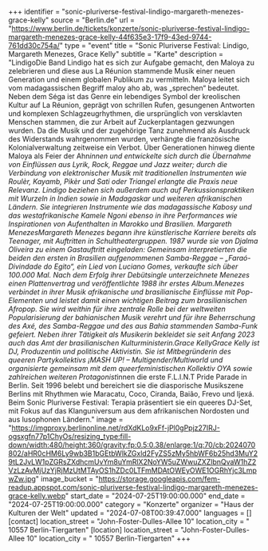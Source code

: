 +++
identifier = "sonic-pluriverse-festival-lindigo-margareth-menezes-grace-kelly"
source = "Berlin.de"
url = "https://www.berlin.de/tickets/konzerte/sonic-pluriverse-festival-lindigo-margareth-menezes-grace-kelly-44f635e3-17f9-43ed-9744-761dd30c754a/"
type = "event"
title = "Sonic Pluriverse Festival: Lindigo, Margareth Menezes, Grace Kelly"
subtitle = "Karte"
description = "LindigoDie Band Lindigo hat es sich zur Aufgabe gemacht, den Maloya zu zelebrieren und diese aus La Réunion stammende Musik einer neuen Generation und einem globalen Publikum zu vermitteln. Maloya leitet sich vom madagassischen Begriff maloy aho ab, was „sprechen“ bedeutet. Neben dem Séga ist das Genre ein lebendiges Symbol der kreolischen Kultur auf La Réunion, geprägt von schrillen Rufen, gesungenen Antworten und komplexen Schlagzeugrhythmen, die ursprünglich von versklavten Menschen stammen, die zur Arbeit auf Zuckerplantagen gezwungen wurden. Da die Musik und der zugehörige Tanz zunehmend als Ausdruck des Widerstands wahrgenommen wurden, verhängte die französische Kolonialverwaltung zeitweise ein Verbot. Über Generationen hinweg diente Maloya als Feier der Ahn*innen und entwickelte sich durch die Übernahme von Einflüssen aus Lyrik, Rock, Reggae und Jazz weiter; durch die Verbindung von elektronischer Musik mit traditionellen Instrumenten wie Roulèr, Kayamb, Pikèr und Sati oder Triangel erlangte die Praxis neue Relevanz. Lindigo beziehen sich außerdem auch auf Perkussionspraktiken mit Wurzeln in Indien sowie in Madagaskar und weiteren afrikanischen Ländern. Sie integrieren Instrumente wie das madagassische Kabosy und das westafrikanische Kamele Ngoni ebenso in ihre Performances wie Inspirationen von Aufenthalten in Marokko und Brasilien. Margareth MenezesMargareth Menezes begann ihre künstlerische Karriere bereits als Teenager, mit Auftritten in Schultheatergruppen. 1987 wurde sie von Djalma Oliveira zu einem Gastauftritt eingeladen: Gemeinsam interpretierten die beiden den ersten in Brasilien aufgenommenen Samba-Reggae – „Faraó-Divindade do Egito“, ein Lied von Luciano Gomes, verkaufte sich über 100.000 Mal. Nach dem Erfolg ihrer Debütsingle unterzeichnete Menezes einen Plattenvertrag und veröffentlichte 1988 ihr erstes Album.Menezes verbindet in ihrer Musik afrikanische und brasilianische Einflüsse mit Pop-Elementen und leistet damit einen wichtigen Beitrag zum brasilianischen Afropop. Sie wird weithin für ihre zentrale Rolle bei der weltweiten Popularisierung der bahianischen Musik verehrt und für ihre Beherrschung des Axé, des Samba-Reggae und des aus Bahia stammenden Samba-Funk gefeiert. Neben ihrer Tätigkeit als Musikerin bekleidet sie seit Anfang 2023 auch das Amt der brasilianischen Kulturministerin.Grace KellyGrace Kelly ist DJ, Produzentin und politische Aktivistin. Sie ist Mitbegründerin des queeren Partykollektivs ¡MASH UP! – Multigender/Multiworld und organisierte gemeinsam mit dem queerfeministischen Kollektiv OYA sowie zahlreichen weiteren Protagonist*innen die erste F.L.I.N.T Pride Parade in Berlin. Seit 1996 belebt und bereichert sie die diasporische Musikszene Berlins mit Rhythmen wie Maracatu, Coco, Ciranda, Baião, Frevo und Ijexá. Beim Sonic Pluriverse Festival: Terapia präsentiert sie ein queeres DJ-Set, mit Fokus auf das Klanguniversum aus dem afrikanischen Nordosten und aus lusophonen Ländern."
image = "https://imgproxy.berlinonline.net/rdXdKLo9xFf-jPl0gPpjz27IRJ-ogsxgfn77p1ChyOs/resizing_type:fill-down/width:480/height:360/gravity:fp:0.5:0.38/enlarge:1/q:70/cb:2024070802/aHR0cHM6Ly9wb3B1bGEtbWlkZGxld2FyZS5zMy5hbWF6b25hd3MuY29tL2JvLW1pZGRsZXdhcmUvYm8uYmRlX2NoYW5uZWwuZXZlbnQvaW1hZ2VzLzAvMjUzYjRjMzUtMTAyOS1hZDc0LTFmMDAtOWEyOWE1OGRhYjc3LmpwZw.jpg"
image_bucket = "https://storage.googleapis.com/fem-readup.appspot.com/sonic-pluriverse-festival-lindigo-margareth-menezes-grace-kelly.webp"
start_date = "2024-07-25T19:00:00.000"
end_date = "2024-07-25T19:00:00.000"
category = "Konzerte"
organizer = "Haus der Kulturen der Welt"
updated = "2024-07-08T00:39:47.000"
languages = []
[contact]
location_street = "John-Foster-Dulles-Allee 10"
location_city = " 10557 Berlin-Tiergarten"
[location]
location_street = "John-Foster-Dulles-Allee 10"
location_city = " 10557 Berlin-Tiergarten"
+++
